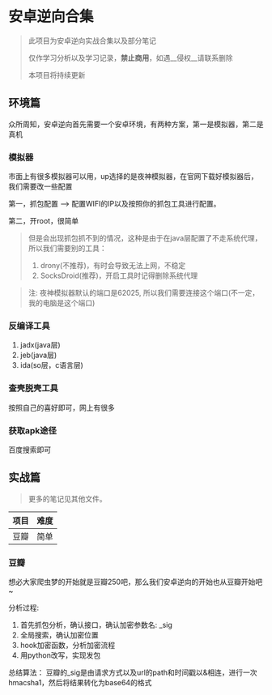 # 安卓逆向合集
> 此项目为安卓逆向实战合集以及部分笔记
>
> 仅作学习分析以及学习记录，__禁止商用__，如遇__侵权__请联系删除
>
> 本项目将持续更新

## 环境篇
众所周知，安卓逆向首先需要一个安卓环境，有两种方案，第一是模拟器，第二是真机

### 模拟器
市面上有很多模拟器可以用，up选择的是夜神模拟器，在官网下载好模拟器后，我们需要改一些配置

第一，抓包配置 --> 配置WIFI的IP以及按照你的抓包工具进行配置。

第二，开root，很简单

> 但是会出现抓包抓不到的情况，这种是由于在java层配置了不走系统代理，所以我们需要别的工具：
>
> 1. drony(不推荐)，有时会导致无法上网，不稳定
> 2. SocksDroid(推荐)，开启工具时记得删除系统代理

> 注: 夜神模拟器默认的端口是62025, 所以我们需要连接这个端口(不一定，我的电脑是这个端口)

### 反编译工具

1. jadx(java层)
2. jeb(java层)
3. ida(so层，c语言层)

### 查壳脱壳工具

按照自己的喜好即可，网上有很多

### 获取apk途径

百度搜索即可

## 实战篇

> 更多的笔记见其他文件。

| 项目 | 难度 |
| ---- | ---- |
| 豆瓣 | 简单 |

### 豆瓣

想必大家爬虫梦的开始就是豆瓣250吧，那么我们安卓逆向的开始也从豆瓣开始吧~

分析过程:

1. 首先抓包分析，确认接口，确认加密参数名: _sig
2. 全局搜索，确认加密位置
3. hook加密函数，分析加密流程
4. 用python改写，实现发包

总结算法： 豆瓣的_sig是由请求方式以及url的path和时间戳以&相连，进行一次hmacsha1，然后将结果转化为base64的格式